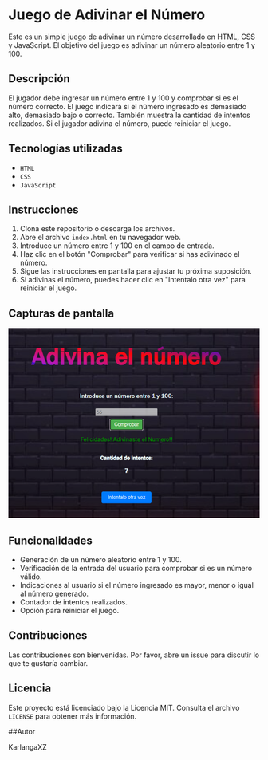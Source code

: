 # Juego de Adivinar el Número

Este es un simple juego de adivinar un número desarrollado en HTML, CSS y JavaScript. El objetivo del juego es adivinar un número aleatorio entre 1 y 100.

## Descripción

El jugador debe ingresar un número entre 1 y 100 y comprobar si es el número correcto. El juego indicará si el número ingresado es demasiado alto, demasiado bajo o correcto. También muestra la cantidad de intentos realizados. Si el jugador adivina el número, puede reiniciar el juego.

## Tecnologías utilizadas

- `HTML`
- `CSS`
- `JavaScript`

## Instrucciones

1. Clona este repositorio o descarga los archivos.
2. Abre el archivo `index.html` en tu navegador web.
3. Introduce un número entre 1 y 100 en el campo de entrada.
4. Haz clic en el botón "Comprobar" para verificar si has adivinado el número.
5. Sigue las instrucciones en pantalla para ajustar tu próxima suposición.
6. Si adivinas el número, puedes hacer clic en "Intentalo otra vez" para reiniciar el juego.


## Capturas de pantalla

![Captura de Pantalla del Juego](https://github.com/KarlangaXZ/Adivinar-el-numero/blob/main/img/muestraPG.png?raw=true)

## Funcionalidades

- Generación de un número aleatorio entre 1 y 100.
- Verificación de la entrada del usuario para comprobar si es un número válido.
- Indicaciones al usuario si el número ingresado es mayor, menor o igual al número generado.
- Contador de intentos realizados.
- Opción para reiniciar el juego.

## Contribuciones

Las contribuciones son bienvenidas. Por favor, abre un issue para discutir lo que te gustaría cambiar.

## Licencia

Este proyecto está licenciado bajo la Licencia MIT. Consulta el archivo `LICENSE` para obtener más información.

##Autor

KarlangaXZ

